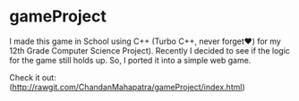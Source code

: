 # gameProject
I made this game in School using C++ (Turbo C++, never forget❤️) for my 12th Grade Computer Science Project).
Recently I decided to see if the logic for the game still holds up. So, I ported it into a simple web game. 

Check it out:
(http://rawgit.com/ChandanMahapatra/gameProject/index.html)
